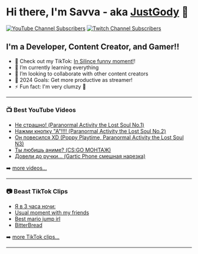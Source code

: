 # Hi there, I'm Savva - aka [JustGody][youtube] 👋 

[![YouTube Channel Subscribers](https://img.shields.io/youtube/channel/subscribers/UC9YfMG458q7TzBzmKfjd5tA?logo=youtube&logoColor=red&style=for-the-badge)][youtube]
[![Twitch Channel Subscribers](https://img.shields.io/twitch/status/justgodylcm?color=red&logo=twitch&logoColor=red&style=for-the-badge)][twitch]



## I'm a Developer, Content Creator, and Gamer!!

- 🔭 Check out my TikTok: [In Silince funny moment!][tiktok]!
- 🌱 I’m currently learning everything 
- 👯 I’m looking to collaborate with other content creators
- 🥅 2024 Goals: Get more productive as streamer!
- ⚡ Fun fact: I'm very clumzy 🤣


---

### 📺 Best YouTube Videos

<!-- YOUTUBE:START -->
- [Не страшно! (Paranormal Activity the Lost Soul No.1)](https://www.youtube.com/watch?v=CEr1HY24g1A&t)
- [Нажми кнопку "А"!!!! (Paranormal Activity the Lost Soul No.2)](https://www.youtube.com/watch?v=v8E6S9H9cSE&t)
- [Он повесился XD (Poppy Playtime, Paranormal Activity the Lost Soul N3)](https://www.youtube.com/watch?v=TA00l5ExJdQ&t)
- [Ты любишь аниме? (CS:GO МОНТАЖ)](https://www.youtube.com/watch?v=5z3I9X0FWbE)
- [Довели до ручки... (Gartic Phone смешная нарезка)](https://www.youtube.com/watch?v=6Z7QfXMQGHM)
<!-- YOUTUBE:END -->

➡️ [more videos...](https://www.youtube.com/channel/UC9YfMG458q7TzBzmKfjd5tA)

---

### 📷 Beast TikTok Clips

<!-- TIKTOK-POST-LIST:START -->
- [Я в 3 часа ночи:](https://www.tiktok.com/@justgody/video/6935776068628417798?is_copy_url=1&is_from_webapp=v1)
- [Usual moment with my friends](https://www.tiktok.com/@justgody/video/7047429105482009861?is_copy_url=1&is_from_webapp=v1)
- [Best mario jump irl](https://www.tiktok.com/@justgody/video/7032027730384309510?is_copy_url=1&is_from_webapp=v1)
- [BitterBread](https://www.tiktok.com/@justgody/video/6895722628477193473?is_copy_url=1&is_from_webapp=v1)
<!-- TOKTOK-POST-LIST:END -->

➡️ [more TikTok clips...](https://www.tiktok.com/@justgody)

---




[tiktok]: https://www.tiktok.com/@justgody/video/6982482629916413189?is_copy_url=1&is_from_webapp=v1
[youtube]: https://www.youtube.com/channel/UC9YfMG458q7TzBzmKfjd5tA
[twitch]: https://www.twitch.tv/d1gad1
